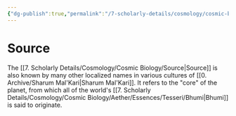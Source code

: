 ```yaml
---
{"dg-publish":true,"permalink":"/7-scholarly-details/cosmology/cosmic-biology/source/","noteIcon":""}
---
```


# Source

The [[7. Scholarly Details/Cosmology/Cosmic Biology/Source\|Source]] is also known by many other localized names in various cultures of [[0. Archive/Sharum Mal'Kari\|Sharum Mal'Kari]]. It refers to the "core" of the planet, from which all of the world's [[7. Scholarly Details/Cosmology/Cosmic Biology/Aether/Essences/Tesseri/Bhumi\|Bhumi]] is said to originate. 